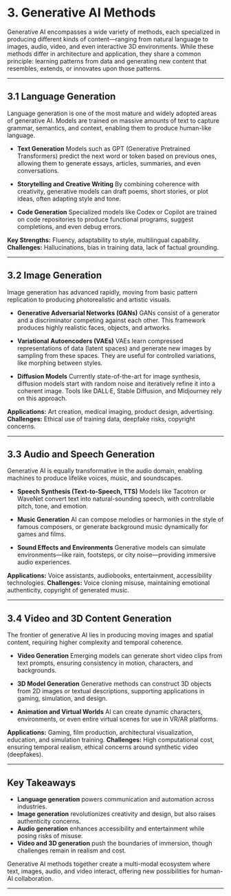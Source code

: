 # 3. Generative AI Methods

Generative AI encompasses a wide variety of methods, each specialized in producing different kinds of content—ranging from natural language to images, audio, video, and even interactive 3D environments. While these methods differ in architecture and application, they share a common principle: learning patterns from data and generating new content that resembles, extends, or innovates upon those patterns.

---

## 3.1 Language Generation

Language generation is one of the most mature and widely adopted areas of generative AI. Models are trained on massive amounts of text to capture grammar, semantics, and context, enabling them to produce human-like language.

* **Text Generation**
  Models such as GPT (Generative Pretrained Transformers) predict the next word or token based on previous ones, allowing them to generate essays, articles, summaries, and even conversations.

* **Storytelling and Creative Writing**
  By combining coherence with creativity, generative models can draft poems, short stories, or plot ideas, often adapting style and tone.

* **Code Generation**
  Specialized models like Codex or Copilot are trained on code repositories to produce functional programs, suggest completions, and even debug errors.

**Key Strengths:**
Fluency, adaptability to style, multilingual capability.
**Challenges:**
Hallucinations, bias in training data, lack of factual grounding.

---

## 3.2 Image Generation

Image generation has advanced rapidly, moving from basic pattern replication to producing photorealistic and artistic visuals.

* **Generative Adversarial Networks (GANs)**
  GANs consist of a generator and a discriminator competing against each other. This framework produces highly realistic faces, objects, and artworks.

* **Variational Autoencoders (VAEs)**
  VAEs learn compressed representations of data (latent spaces) and generate new images by sampling from these spaces. They are useful for controlled variations, like morphing between styles.

* **Diffusion Models**
  Currently state-of-the-art for image synthesis, diffusion models start with random noise and iteratively refine it into a coherent image. Tools like DALL·E, Stable Diffusion, and Midjourney rely on this approach.

**Applications:**
Art creation, medical imaging, product design, advertising.
**Challenges:**
Ethical use of training data, deepfake risks, copyright concerns.

---

## 3.3 Audio and Speech Generation

Generative AI is equally transformative in the audio domain, enabling machines to produce lifelike voices, music, and soundscapes.

* **Speech Synthesis (Text-to-Speech, TTS)**
  Models like Tacotron or WaveNet convert text into natural-sounding speech, with controllable pitch, tone, and emotion.

* **Music Generation**
  AI can compose melodies or harmonies in the style of famous composers, or generate background music dynamically for games and films.

* **Sound Effects and Environments**
  Generative models can simulate environments—like rain, footsteps, or city noise—providing immersive audio experiences.

**Applications:**
Voice assistants, audiobooks, entertainment, accessibility technologies.
**Challenges:**
Voice cloning misuse, maintaining emotional authenticity, copyright of generated music.

---

## 3.4 Video and 3D Content Generation

The frontier of generative AI lies in producing moving images and spatial content, requiring higher complexity and temporal coherence.

* **Video Generation**
  Emerging models can generate short video clips from text prompts, ensuring consistency in motion, characters, and backgrounds.

* **3D Model Generation**
  Generative methods can construct 3D objects from 2D images or textual descriptions, supporting applications in gaming, simulation, and design.

* **Animation and Virtual Worlds**
  AI can create dynamic characters, environments, or even entire virtual scenes for use in VR/AR platforms.

**Applications:**
Gaming, film production, architectural visualization, education, and simulation training.
**Challenges:**
High computational cost, ensuring temporal realism, ethical concerns around synthetic video (deepfakes).

---

## Key Takeaways

* **Language generation** powers communication and automation across industries.
* **Image generation** revolutionizes creativity and design, but also raises authenticity concerns.
* **Audio generation** enhances accessibility and entertainment while posing risks of misuse.
* **Video and 3D generation** push the boundaries of immersion, though challenges remain in realism and cost.

Generative AI methods together create a multi-modal ecosystem where text, images, audio, and video interact, offering new possibilities for human-AI collaboration.

---
